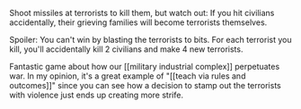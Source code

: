 Shoot missiles at terrorists to kill them, but watch out: If you hit civilians accidentally, their grieving families will become terrorists themselves.

Spoiler: You can't win by blasting the terrorists to bits. For each terrorist you kill, you'll accidentally kill 2 civilians and make 4 new terrorists.

Fantastic game about how our [[military industrial complex]] perpetuates war. In my opinion, it's a great example of "[[teach via rules and outcomes]]" since you can see how a decision to stamp out the terrorists with violence just ends up creating more strife.
